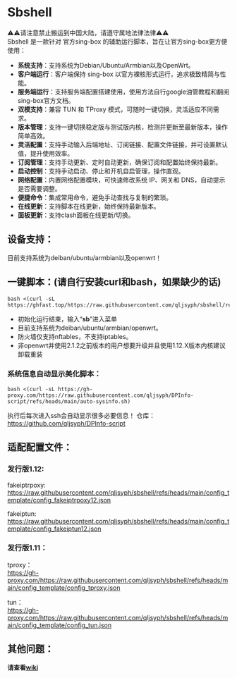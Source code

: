 # Sbshell
⚠️⚠️请注意禁止搬运到中国大陆，请遵守属地法律法律⚠️⚠️  
Sbshell 是一款针对 官方sing-box 的辅助运行脚本，旨在让官方sing-box更方便使用：

- **系统支持**：支持系统为Debian/Ubuntu/Armbian以及OpenWrt。
- **客户端运行**：客户端保持 sing-box 以官方裸核形式运行，追求极致精简与性能。
- **服务端运行**：支持服务端配置搭建使用，使用方法自行google油管教程和翻阅sing-box官方文档。
- **双模支持**：兼容 TUN 和 TProxy 模式，可随时一键切换，灵活适应不同需求。
- **版本管理**：支持一键切换稳定版与测试版内核，检测并更新至最新版本，操作简单高效。
- **灵活配置**：支持手动输入后端地址、订阅链接、配置文件链接，并可设置默认值，提升使用效率。
- **订阅管理**：支持手动更新、定时自动更新，确保订阅和配置始终保持最新。
- **启动控制**：支持手动启动、停止和开机自启管理，操作直观。
- **网络配置**：内置网络配置模块，可快速修改系统 IP、网关和 DNS，自动提示是否需要调整。
- **便捷命令**：集成常用命令，避免手动查找与复制的繁琐。
- **在线更新**：支持脚本在线更新，始终保持最新版本。
- **面板更新**：支持clash面板在线更新/切换。


## 设备支持：

目前支持系统为deiban/ubuntu/armbian以及openwrt！

## 一键脚本：(请自行安装curl和bash，如果缺少的话)
```
bash <(curl -sL https://ghfast.top/https://raw.githubusercontent.com/qljsyph/sbshell/refs/heads/main/sbshall.sh)
```
- 初始化运行结束，输入“**sb**”进入菜单
- 目前支持系统为deiban/ubuntu/armbian/openwrt。  
- 防火墙仅支持nftables，不支持iptables。
- 非openwrt并使用2.1.2之前版本的用户想要升级并且使用1.12.X版本内核建议卸载重装

### 系统信息自动显示美化脚本： 
```
bash <(curl -sL https://gh-proxy.com/https://raw.githubusercontent.com/qljsyph/DPInfo-script/refs/heads/main/auto-sysinfo.sh)
```
  执行后每次进入ssh会自动显示很多必要信息！
  仓库：  
  https://github.com/qljsyph/DPInfo-script

## 适配配置文件：

### 发行版1.12:
fakeiptrpoxy:
https://raw.githubusercontent.com/qljsyph/sbshell/refs/heads/main/config_template/config_fakeiptrpoxy12.json

fakeiptun:
https://raw.githubusercontent.com/qljsyph/sbshell/refs/heads/main/config_template/config_fakeiptun12.json

### 发行版1.11：  
tproxy：  
https://gh-proxy.com/https://raw.githubusercontent.com/qljsyph/sbshell/refs/heads/main/config_template/config_tproxy.json  

tun：  
https://gh-proxy.com/https://raw.githubusercontent.com/qljsyph/sbshell/refs/heads/main/config_template/config_tun.json  

## 其他问题：

**请查看[wiki](https://github.com/qljsyph/sbshell/wiki)**  



